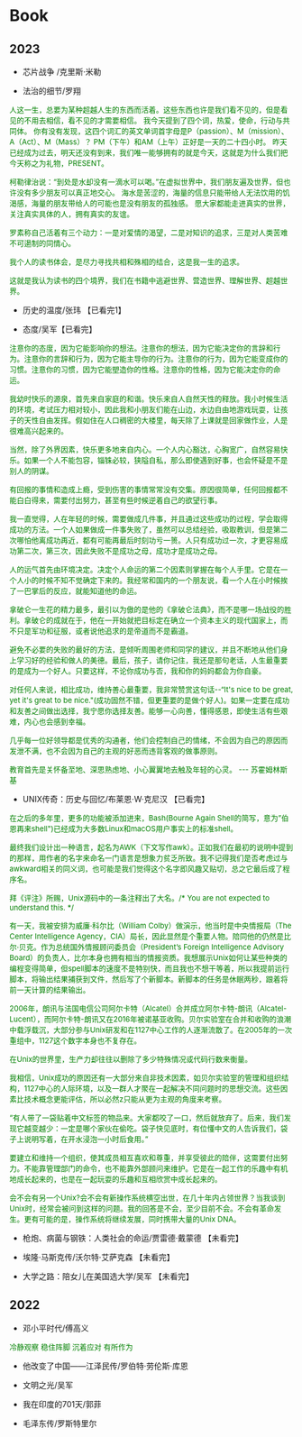 # Book

## 2023

* 芯片战争 /克里斯·米勒


* 法治的细节/罗翔

<font size="2" color="green">人这一生，总要为某种超越人生的东西而活着。这些东西也许是我们看不见的，但是看见的不用去相信，看不见的才需要相信。 我今天提到了四个词，热爱，使命，行动与共同体。 你有没有发现，这四个词汇的英文单词首字母是P（passion）、M（mission）、A（Act）、M（Mass）？ PM（下午）和AM（上午）正好是一天的二十四小时。 昨天已经成为过去，明天还没有到来，我们唯一能够拥有的就是今天，这就是为什么我们把今天称之为礼物，PRESENT。</font>

<font size="2" color="green">柯勒律治说：“到处是水却没有一滴水可以喝。”在虚拟世界中，我们朋友遍及世界，但也许没有多少朋友可以真正地交心。 海水是苦涩的，海量的信息只能带给人无法饮用的饥渴感，海量的朋友带给人的可能也是没有朋友的孤独感。 愿大家都能走进真实的世界，关注真实具体的人，拥有真实的友谊。</font>

<font size="2" color="green">罗素称自己活着有三个动力：一是对爱情的渴望，二是对知识的追求，三是对人类苦难不可遏制的同情心。</font>

<font size="2" color="green">我个人的读书体会，是尽力寻找共相和殊相的结合，这是我一生的追求。</font>

<font size="2" color="green">这就是我认为读书的四个境界，我们在书籍中逃避世界、营造世界、理解世界、超越世界。</font>

* 历史的温度/张玮 【已看完1】

* 态度/吴军【已看完】

<font size="2" color="green">注意你的态度，因为它能影响你的想法。注意你的想法，因为它能决定你的言辞和行为。注意你的言辞和行为，因为它能主导你的行为。注意你的行为，因为它能变成你的习惯。注意你的习惯，因为它能塑造你的性格。注意你的性格，因为它能决定你的命运。</font>

<font size="2" color="green">我幼时快乐的源泉，首先来自家庭的和谐。快乐来自人自然天性的释放。我小时候生活的环境，考试压力相对较小，因此我和小朋友们能在山边，水边自由地游戏玩耍，让孩子的天性自由发挥。假如住在人口稠密的大楼里，每天除了上课就是回家做作业，人是很难高兴起来的。</font>

<font size="2" color="green">当然，除了外界因素，快乐更多地来自内心。一个人内心豁达，心胸宽广，自然容易快乐。如果一个人不能包容，锱铢必较，狭隘自私，那么即使遇到好事，也会怀疑是不是别人的阴谋。</font>

<font size="2" color="green">有回报的事情和造成上瘾，受到伤害的事情常常没有交集。原因很简单，任何回报都不能白白得来，需要付出努力，甚至有些时候逆着自己的欲望行事。</font>

<font size="2" color="green">我一直觉得，人在年轻的时候，需要做成几件事，并且通过这些成功的过程，学会取得成功的方法。一个人如果做成一件事失败了，虽然可以总结经验，吸取教训，但是第二次哪怕他离成功再近，都有可能再最后时刻功亏一篑。人只有成功过一次，才更容易成功第二次，第三次，因此失败不是成功之母，成功才是成功之母。</font>

<font size="2" color="green">人的运气首先由环境决定。决定个人命运的第二个因素则掌握在每个人手里。它是在一个人小的时候不知不觉确定下来的。我经常和国内的一个朋友说，看一个人在小时候挨了一巴掌后的反应，就能知道他的命运。</font>

<font size="2" color="green">拿破仑一生花的精力最多，最引以为傲的是他的《拿破仑法典》，而不是哪一场战役的胜利。拿破仑的成就在于，他在一开始就把目标定在确立一个资本主义的现代国家上，而不只是军功和征服，或者说他追求的是帝道而不是霸道。</font>

<font size="2" color="green">避免不必要的失败的最好的方法，是倾听周围老师和同学的建议，并且不断地从他们身上学习好的经验和做人的美德。最后，孩子，请你记住，我还是那句老话，人生最重要的是成为一个好人。只要这样，不论你成功与否，我和你的妈妈都会为你自豪。</font>

<font size="2" color="green">对任何人来说，相比成功，维持善心最重要，我非常赞赏这句话--“It's nice to be great, yet it's great to be nice."(成功固然不错，但更重要的是做个好人)。如果一定要在成功和友善之间做出选择，我宁愿你选择友善。能够一心向善，懂得感恩，即使生活有些艰难，内心也会感到幸福。</font>

<font size="2" color="green">几乎每一位好领导都是优秀的沟通者，他们会控制自己的情绪，不会因为自己的原因而发泄不满，也不会因为自己的主观的好恶而违背客观的做事原则。</font>

<font size="2" color="green">教育首先是关怀备至地、深思熟虑地、小心翼翼地去触及年轻的心灵。 --- 苏霍姆林斯基</font>

* UNIX传奇：历史与回忆/布莱恩·W·克尼汉 【已看完】

<font size="2" color="green">在之后的多年里，更多的功能被添加进来，Bash(Bourne Again Shell的简写，意为”伯恩再来shell")已经成为大多数Linux和macOS用户事实上的标准shell。</font>

<font size="2" color="green">最终我们设计出一种语言，起名为AWK（下文写作awk）。正如我们在最初的说明中提到的那样，用作者的名字来命名一门语言是想象力贫乏所致。我不记得我们是否考虑过与awkward相关的同义词，也可能是我们觉得这个名字即风趣又贴切，总之它最后成了程序名。</font>

<font size="2" color="green">拜《评注》所赐，Unix源码中的一条注释出了大名。/* You are not expected to understand this. */</font>

<font size="2" color="green">有一天，我被安排为威廉·科尔比（William Colby）做演示，他当时是中央情报局（The Center Intelligence Agency，CIA）局长，因此显然是个重要人物。陪同他的仍然是比尔·贝克。作为总统国外情报顾问委员会（President’s Foreign Intelligence Advisory Board）的负责人，比尔本身也拥有相当的情报资质。我想展示Unix如何让某些种类的编程变得简单，但spell脚本的速度不是特别快，而且我也不想干等着，所以我提前运行脚本，将输出结果捕获到文件，然后写了个新脚本。新脚本的任务是休眠两秒，跟着将前一天计算的结果输出。</font>

<font size="2" color="green">2006年，朗讯与法国电信公司阿尔卡特（Alcatel）合并成立阿尔卡特-朗讯（Alcatel-Lucent），而阿尔卡特-朗讯又在2016年被诺基亚收购。贝尔实验室在合并和收购的浪潮中载浮载沉，大部分参与Unix研发和在1127中心工作的人逐渐流散了。在2005年的一次重组中，1127这个数字本身也不复存在。</font>

<font size="2" color="green">在Unix的世界里，生产力却往往以删除了多少特殊情况或代码行数来衡量。</font>

<font size="2" color="green">我相信，Unix成功的原因还有一大部分来自非技术因素，如贝尔实验室的管理和组织结构，1127中心的人际环境，以及一群人才聚在一起解决不同问题时的思想交流。这些因素比技术概念更能评估，所以必然z只能从更为主观的角度来考察。</font>

<font size="2" color="green">“有人带了一袋贴着中文标签的物品来。大家都咬了一口，然后就放弃了。后来，我们发现它越变越少：一定是哪个家伙在偷吃。袋子快见底时，有位懂中文的人告诉我们，袋子上说明写着，在开水浸泡一小时后食用。”</font>

<font size="2" color="green">要建立和维持一个组织，使其成员相互喜欢和尊重，并享受彼此的陪伴，这需要付出努力。不能靠管理部门的命令，也不能靠外部顾问来维护。它是在一起工作的乐趣中有机地成长起来的，也是在一起玩耍的乐趣和互相欣赏中成长起来的。</font>

<font size="2" color="green">会不会有另一个Unix?会不会有新操作系统横空出世，在几十年内占领世界？当我谈到Unix时，经常会被问到这样的问题。我的回答是不会，至少目前不会。不会有革命发生。更有可能的是，操作系统将继续发展，同时携带大量的Unix DNA。</font>

* 枪炮、病菌与钢铁：人类社会的命运/贾雷德·戴蒙德 【未看完】

* 埃隆·马斯克传/沃尔特·艾萨克森 【未看完】

* 大学之路：陪女儿在美国选大学/吴军 【未看完】

## 2022

* 邓小平时代/傅高义

<font size="2" color="green">冷静观察 稳住阵脚 沉着应对 有所作为</font>

* 他改变了中国——江泽民传/罗伯特·劳伦斯·库恩

* 文明之光/吴军

* 我在印度的701天/郭菲

* 毛泽东传/罗斯特里尔

